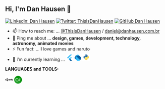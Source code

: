 <h2> Hi, I'm Dan Hausen 👋</h2> 

[![Linkedin: Dan Hausen](https://img.shields.io/badge/-danhausen-blue?style=flat-square&logo=Linkedin&logoColor=white&link=https://www.linkedin.com/in/danielnordhausen/)](https://www.linkedin.com/in/danielnordhausen/)
[![Twitter: ThisIsDanHausen](https://img.shields.io/twitter/follow/ThisIsDanHausen?style=social)](https://twitter.com/ThisIsDanHausen)
[![GitHub Dan Hausen](https://img.shields.io/github/followers/danhausen?label=follow&style=social)](https://github.com/danhausen)


- 📫 How to reach me: ... [@ThisIsDanHausen](https://twitter.com/ThisIsDanHausen) / daniel@danhausen.com.br
- 💬 Ping me about ... **design, games, development, technology, astronomy, animated movies**
- ⚡ Fun fact: ... I love games and naruto
- 🌱 I’m currently learning ... 
<code><img height="22" src="https://github.com/github/explore/blob/main/topics/flutter/flutter.png"></code>
<code><img height="22" src="https://github.com/github/explore/blob/main/topics/dart/dart.png"></code>
<code><img height="25" src="https://github.com/github/explore/blob/main/topics/python/python.png"></code>

**LANGUAGES and TOOLS:**

<code><img height="25" src="https://github.com/github/explore/blob/main/topics/unity/unity.png"></code>
<code><img height="25" src="https://github.com/github/explore/blob/main/topics/csharp/csharp.png"></code>

<!--
**DanHausen/DanHausen** is a ✨ _special_ ✨ repository because its `README.md` (this file) appears on your GitHub profile.

-->
